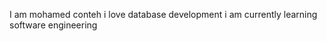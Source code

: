 I am mohamed conteh
i love database development
i am currently learning software engineering


<!---
mohamedcontehgalaxy/mohamedcontehgalaxy is a ✨ special ✨ repository because its `README.md` (this file) appears on your GitHub profile.
You can click the Preview link to take a look at your changes.
--->
